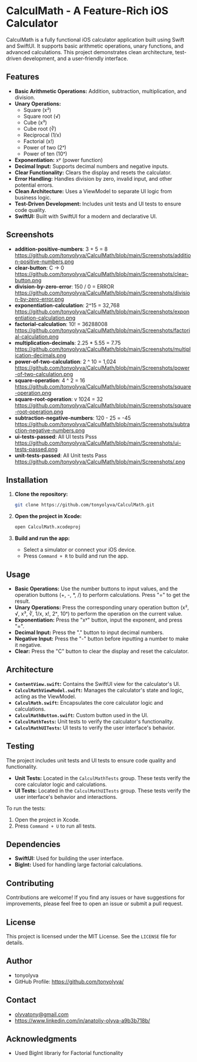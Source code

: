# CalculMath - A Feature-Rich iOS Calculator
CalculMath is a fully functional iOS calculator application built using Swift and SwiftUI. It supports basic arithmetic operations, unary functions, and advanced calculations. This project demonstrates clean architecture, test-driven development, and a user-friendly interface.

## Features
* **Basic Arithmetic Operations:** Addition, subtraction, multiplication, and division.
* **Unary Operations:**
    * Square (x²)
    * Square root (√)
    * Cube (x³)
    * Cube root (∛)
    * Reciprocal (1/x)
    * Factorial (x!)
    * Power of two (2ˣ)
    * Power of ten (10ˣ)
* **Exponentiation:** xʸ (power function)
* **Decimal Input:** Supports decimal numbers and negative inputs.
* **Clear Functionality:** Clears the display and resets the calculator.
* **Error Handling:** Handles division by zero, invalid input, and other potential errors.
* **Clean Architecture:** Uses a ViewModel to separate UI logic from business logic.
* **Test-Driven Development:** Includes unit tests and UI tests to ensure code quality.
* **SwiftUI:** Built with SwiftUI for a modern and declarative UI.

## Screenshots
* **addition-positive-numbers**: 3 + 5 = 8 https://github.com/tonyolyva/CalculMath/blob/main/Screenshots/addition-positive-numbers.png
* **clear-button**: C -> 0 https://github.com/tonyolyva/CalculMath/blob/main/Screenshots/clear-button.png
* **division-by-zero-error**: 150 / 0 = ERROR https://github.com/tonyolyva/CalculMath/blob/main/Screenshots/division-by-zero-error.png
* **exponentiation-calculation**: 2^15 = 32,768 https://github.com/tonyolyva/CalculMath/blob/main/Screenshots/exponentiation-calculation.png
* **factorial-calculation**: 10! = 36288008 https://github.com/tonyolyva/CalculMath/blob/main/Screenshots/factorial-calculation.png
* **multiplication-decimals**: 2.25 * 5.55 = 7.75 https://github.com/tonyolyva/CalculMath/blob/main/Screenshots/multiplication-decimals.png
* **power-of-two-calculation**: 2 ^ 10 = 1,024 https://github.com/tonyolyva/CalculMath/blob/main/Screenshots/power-of-two-calculation.png
* **square-operation**: 4 ^ 2 = 16 https://github.com/tonyolyva/CalculMath/blob/main/Screenshots/square-operation.png
* **square-root-operation**: v 1024 = 32 https://github.com/tonyolyva/CalculMath/blob/main/Screenshots/square-root-operation.png
* **subtraction-negative-numbers**: 120 - 25 = -45 https://github.com/tonyolyva/CalculMath/blob/main/Screenshots/subtraction-negative-numbers.png
* **ui-tests-passed**: All UI tests Psss https://github.com/tonyolyva/CalculMath/blob/main/Screenshots/ui-tests-passed.png
* **unit-tests-passed**: All Unit tests Pass https://github.com/tonyolyva/CalculMath/blob/main/Screenshots/.png

## Installation
1.  **Clone the repository:**

    ```bash
    git clone https://github.com/tonyolyva/CalculMath.git
    ```

2.  **Open the project in Xcode:**

    ```bash
    open CalculMath.xcodeproj
    ```

3.  **Build and run the app:**
    * Select a simulator or connect your iOS device.
    * Press `Command + R` to build and run the app.

## Usage
* **Basic Operations:** Use the number buttons to input values, and the operation buttons (+, -, \*, /) to perform calculations. Press "=" to get the result.
* **Unary Operations:** Press the corresponding unary operation button (x², √, x³, ∛, 1/x, x!, 2ˣ, 10ˣ) to perform the operation on the current value.
* **Exponentiation:** Press the "xʸ" button, input the exponent, and press "=".
* **Decimal Input:** Press the "." button to input decimal numbers.
* **Negative Input:** Press the "-" button before inputting a number to make it negative.
* **Clear:** Press the "C" button to clear the display and reset the calculator.

## Architecture
* **`ContentView.swift`:** Contains the SwiftUI view for the calculator's UI.
* **`CalculMathViewModel.swift`:** Manages the calculator's state and logic, acting as the ViewModel.
* **`CalculMath.swift`:** Encapsulates the core calculator logic and calculations.
* **`CalculMathButton.swift`:** Custom button used in the UI.
* **`CalculMathTests`:** Unit tests to verify the calculator's functionality.
* **`CalculMathUITests`:** UI tests to verify the user interface's behavior.

## Testing
The project includes unit tests and UI tests to ensure code quality and functionality.

* **Unit Tests:** Located in the `CalculMathTests` group. These tests verify the core calculator logic and calculations.
* **UI Tests:** Located in the `CalculMathUITests` group. These tests verify the user interface's behavior and interactions.

To run the tests:
1.  Open the project in Xcode.
2.  Press `Command + U` to run all tests.

## Dependencies
* **SwiftUI:** Used for building the user interface.
* **BigInt:** Used for handling large factorial calculations.

## Contributing
Contributions are welcome! If you find any issues or have suggestions for improvements, please feel free to open an issue or submit a pull request.

## License
This project is licensed under the MIT License. See the `LICENSE` file for details.

## Author
* tonyolyva
* GitHub Profile: https://github.com/tonyolyva/

## Contact
* olyvatony@gmail.com
* https://www.linkedin.com/in/anatoliy-olyva-a9b3b718b/

## Acknowledgments
* Used BigInt librariy for Factorial functionality
